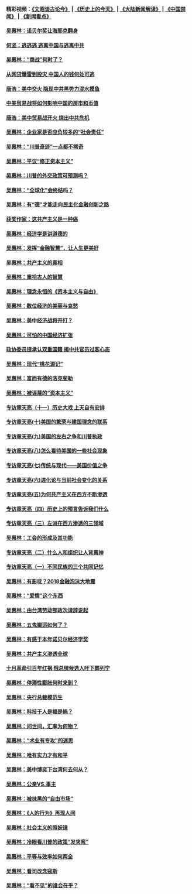#### 精彩视频：[《文昭谈古论今》](http://45.32.25.56/wenzhao) | [《历史上的今天》](http://45.32.25.56/today-in-history) | [《大陆新闻解读》](http://45.32.25.56/ntdtv-comedy) | [《中国禁闻》](http://45.32.25.56/ntdtv-news) | [《新闻看点》](http://45.32.25.56/news-insight) 

 #### [吴惠林：诺贝尔奖让海耶克翻身](../pages/nsc423/n10890049.md?t=02031831) 

#### [何坚：逃逃逃 逃离中国与逃离中共](../pages/nsc423/n10592891.md?t=02031831) 

#### [吴惠林：“商战”何时了？](../pages/nsc423/n10573558.md?t=02031831) 

#### [从网贷爆雷到股灾 中国人的钱何处可逃](../pages/nsc423/n10572800.md?t=02031831) 

#### [唐浩：美中交火 隐现中共黑势力混水摸鱼](../pages/nsc423/n10544040.md?t=02031831) 

#### [中美贸易战将如何影响中国的房市和币值](../pages/nsc423/n10543697.md?t=02031831) 

#### [唐浩：美中贸易战开火 烧出中共危机](../pages/nsc423/n10540126.md?t=02031831) 

#### [吴惠林：企业家是否应负较多的“社会责任”](../pages/nsc423/n10535022.md?t=02031831) 

#### [吴惠林：“川普奇迹”一点都不稀奇](../pages/nsc423/n10512808.md?t=02031831) 

#### [吴惠林：平议“修正资本主义”](../pages/nsc423/n10495724.md?t=02031831) 

#### [吴惠林：川普的外交政策可预测吗？](../pages/nsc423/n10462387.md?t=02031831) 

#### [吴惠林：“全球化”会终结吗？](../pages/nsc423/n10452838.md?t=02031831) 

#### [吴惠林：有“德”才能走向民主化金融创新之路](../pages/nsc423/n10432292.md?t=02031831) 

#### [获奖作家：这共产主义是一种癌](../pages/nsc423/n10431541.md?t=02031831) 

#### [吴惠林：经济学是讲道德的](../pages/nsc423/n10398014.md?t=02031831) 

#### [吴惠林：发挥“金融智慧”，让人生更美好](../pages/nsc423/n10375019.md?t=02031831) 

#### [吴惠林：共产主义的真相](../pages/nsc423/n10351394.md?t=02031831) 

#### [吴惠林：重拾古人的智慧](../pages/nsc423/n10337691.md?t=02031831) 

#### [吴惠林：理念永恒的《资本主义与自由》](../pages/nsc423/n10316274.md?t=02031831) 

#### [吴惠林：数位经济的美丽与哀愁](../pages/nsc423/n10292946.md?t=02031831) 

#### [吴惠林：美中经济战将开打？](../pages/nsc423/n10258825.md?t=02031831) 

#### [吴惠林：可怕的中国经济扩张](../pages/nsc423/n10219147.md?t=02031831) 

#### [政协委员提承认双重国籍 揭中共官员过客心态](../pages/nsc423/n10208809.md?t=02031831) 

#### [吴惠林：现代“桃花源记”](../pages/nsc423/n10185234.md?t=02031831) 

#### [吴惠林：富而有德的洛克斐勒](../pages/nsc423/n10142264.md?t=02031831) 

#### [吴惠林：被诬蔑的“资本主义”](../pages/nsc423/n10124816.md?t=02031831) 

#### [专访章天亮（十一）历史大戏 上天自有安排](../pages/nsc423/n10094905.md?t=02031831) 

#### [专访章天亮(十)美国的繁荣与建国理念的联系](../pages/nsc423/n10094899.md?t=02031831) 

#### [专访章天亮(九)美国的左右之争和川普执政](../pages/nsc423/n10094889.md?t=02031831) 

#### [专访章天亮(八)怎么看待美国的一些社会现象](../pages/nsc423/n10094857.md?t=02031831) 

#### [专访章天亮(七)传统与现代——美国价值之争](../pages/nsc423/n10093140.md?t=02031831) 

#### [专访章天亮(六)进化论与当前社会变化的关系](../pages/nsc423/n10092036.md?t=02031831) 

#### [专访章天亮(五)为何共产主义在西方不断渗透](../pages/nsc423/n10083620.md?t=02031831) 

#### [专访章天亮（四）历史上的预言告诉我们什么](../pages/nsc423/n10083606.md?t=02031831) 

#### [专访章天亮（三）左派在西方渗透的三领域](../pages/nsc423/n10081115.md?t=02031831) 

#### [吴惠林：工会的形成及其功能](../pages/nsc423/n10080633.md?t=02031831) 

#### [专访章天亮（二）什么人和组织让人背离神](../pages/nsc423/n10076637.md?t=02031831) 

#### [专访章天亮（一）不同民族的三个共同记忆](../pages/nsc423/n10074188.md?t=02031831) 

#### [吴惠林：有影呒？2018金融泡沫大地震](../pages/nsc423/n10040534.md?t=02031831) 

#### [吴惠林：“爱情”这个东西](../pages/nsc423/n10019423.md?t=02031831) 

#### [吴惠林：由台湾劳动部政次请辞说起](../pages/nsc423/n9979679.md?t=02031831) 

#### [吴惠林：五鬼搬运如何了？](../pages/nsc423/n9925338.md?t=02031831) 

#### [吴惠林：有感于本年诺贝尔经济学奖](../pages/nsc423/n9871883.md?t=02031831) 

#### [吴惠林：共产主义渗透全球](../pages/nsc423/n9812748.md?t=02031831) 

#### [十月革命引百年红祸 俄总统候选人吁下葬列宁](../pages/nsc423/n9810182.md?t=02031831) 

#### [吴惠林：停滞性膨胀何时来到？](../pages/nsc423/n9764136.md?t=02031831) 

#### [吴惠林：央行总裁模范生](../pages/nsc423/n9728134.md?t=02031831) 

#### [吴惠林：科技于人是福是祸？](../pages/nsc423/n9672982.md?t=02031831) 

#### [吴惠林：问世间，汇率为何物？](../pages/nsc423/n9621788.md?t=02031831) 

#### [吴惠林：“术业有专攻”的迷思](../pages/nsc423/n9580363.md?t=02031831) 

#### [吴惠林：唯有实力才有和平](../pages/nsc423/n9529599.md?t=02031831) 

#### [吴惠林：美中博奕下台湾何去何从？](../pages/nsc423/n9483598.md?t=02031831) 

#### [吴惠林：公亲VS.事主](../pages/nsc423/n9425637.md?t=02031831) 

#### [吴惠林：被抹黑的“自由市场”](../pages/nsc423/n9351545.md?t=02031831) 

#### [吴惠林：《人的行为》再现人间](../pages/nsc423/n9296339.md?t=02031831) 

#### [吴惠林：社会主义的照妖镜](../pages/nsc423/n9243460.md?t=02031831) 

#### [吴惠林：冷眼看川普的政策“发夹弯”](../pages/nsc423/n9120684.md?t=02031831) 

#### [吴惠林：平等与效率如何两全](../pages/nsc423/n9075430.md?t=02031831) 

#### [吴惠林：看司改念寇斯](../pages/nsc423/n9024915.md?t=02031831) 

#### [吴惠林：“看不见”的谁会在乎？](../pages/nsc423/n8977488.md?t=02031831) 

